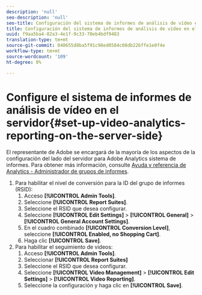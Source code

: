 ```yaml
---
description: 'null'
seo-description: 'null'
seo-title: Configuración del sistema de informes de análisis de vídeo en el servidor
title: Configuración del sistema de informes de análisis de vídeo en el servidor
uuid: f9aa5ba4-82a3-4e1f-9c33-70eb4bdf9483
translation-type: tm+mt
source-git-commit: 040655d8ba5f91c98ed0584c08db226ffe1e0f4e
workflow-type: tm+mt
source-wordcount: '109'
ht-degree: 0%

---
```



# Configure el sistema de informes de análisis de vídeo en el servidor{#set-up-video-analytics-reporting-on-the-server-side}

El representante de Adobe se encargará de la mayoría de los aspectos de la configuración del lado del servidor para Adobe Analytics sistema de informes. Para obtener más información, consulte [Ayuda y referencia de Analytics - Administrador de grupos de informes](https://microsite.omniture.com/t2/help/en_US/reference/#Report_Suite_Manager).
1. Para habilitar el nivel de conversión para la ID del grupo de informes (RSID):
   1. Acceso **[!UICONTROL Admin Tools]**.
   1. Seleccione **[!UICONTROL Report Suites]**.
   1. Seleccione el RSID que desea configurar.
   1. Seleccione **[!UICONTROL Edit Settings]** > **[!UICONTROL General]** > **[!UICONTROL General Account Settings]**.
   1. En el cuadro combinado **[!UICONTROL Conversion Level]**, seleccione **[!UICONTROL Enabled, no Shopping Cart]**.
   1. Haga clic **[!UICONTROL Save]**.
1. Para habilitar el seguimiento de videos:
   1. Acceso **[!UICONTROL Admin Tools]**.
   1. Seleccionar **[!UICONTROL Report Suites]**
   1. Seleccione el RSID que desea configurar.
   1. Seleccione **[!UICONTROL Video Management]** > **[!UICONTROL Edit Settings]** > **[!UICONTROL Video Reporting]**.
   1. Seleccione la configuración y haga clic en **[!UICONTROL Save]**.
